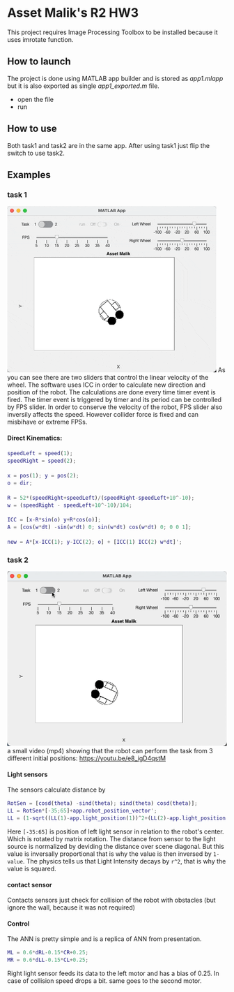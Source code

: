 # Asset Malik's R2 HW3
This project requires Image Processing Toolbox to be installed because it uses imrotate function.
## How to launch
The project is done using MATLAB app builder and is stored as *app1.mlapp* but it is also exported as single *app1_exported.m* file.
* open the file
* run

## How to use
Both task1 and task2 are in the same app. After using task1 just flip the switch to use task2.

## Examples
### task 1
![task1](/gifs/task1.gif)
As you can see there are two sliders that control the linear velocity of the wheel. The software uses ICC in order to calculate new direction and position of the robot. The calculations are done every time timer event is fired. The timer event is triggered by timer and its period can be controlled by FPS slider. In order to conserve the velocity of the robot, FPS slider also inversily affects the speed. However collider force is fixed and can misbihave or extreme FPSs.
#### Direct Kinematics:
```MATLAB
speedLeft = speed(1);
speedRight = speed(2);

x = pos(1); y = pos(2);
o = dir;

R = 52*(speedRight+speedLeft)/(speedRight-speedLeft+10^-10);
w = (speedRight - speedLeft+10^-10)/104;

ICC = [x-R*sin(o) y+R*cos(o)];
A = [cos(w*dt) -sin(w*dt) 0; sin(w*dt) cos(w*dt) 0; 0 0 1];

new = A*[x-ICC(1); y-ICC(2); o] + [ICC(1) ICC(2) w*dt]';
```
### task 2
![task2](/gifs/task2.gif)
a small video (mp4) showing that the robot can perform the task from 3 different initial positions: https://youtu.be/e8_igD4qstM
#### Light sensors
The sensors calculate distance by
```MATLAB
RotSen = [cosd(theta) -sind(theta); sind(theta) cosd(theta)];
LL = RotSen*[-35;65]+app.robot_position_vector';
LL = (1-sqrt((LL(1)-app.light_position(1))^2+(LL(2)-app.light_position(2))^2)/sqrt(app.dimX^2+app.dimY^2))^2;
```
Here `[-35:65]` is position of left light sensor in relation to the robot's center. Which is rotated by matrix rotation. The distance from sensor to the light source is normalized by deviding the distance over scene diagonal. But this value is inversally proportional that is why the value is then inversed by `1-value`. The physics tells us that Light Intensity decays by `r^2`, that is why the value is squared.
#### contact sensor
Contacts sensors just check for collision of the robot with obstacles (but ignore the wall, because it was not required)

#### Control
The ANN is pretty simple and is a replica of ANN from presentation.
```MATLAB
ML = 0.6*dRL-0.15*CR+0.25;
MR = 0.6*dLL-0.15*CL+0.25;
```
Right light sensor feeds its data to the left motor and has a bias of 0.25. In case of collision speed drops a bit.
same goes to the second motor.
